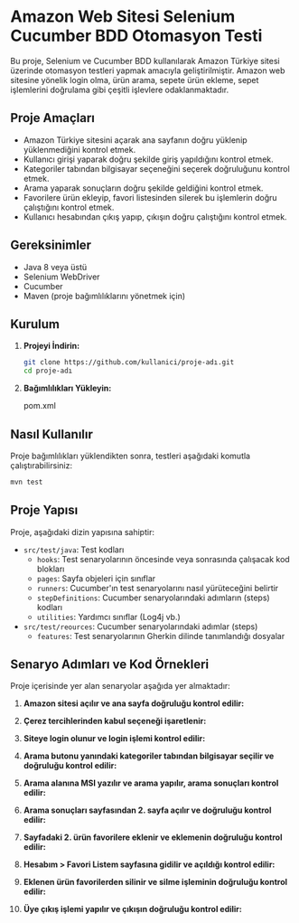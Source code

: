 # Amazon Web Sitesi Selenium Cucumber BDD Otomasyon Testi

Bu proje, Selenium ve Cucumber BDD kullanılarak Amazon Türkiye sitesi üzerinde otomasyon testleri yapmak amacıyla geliştirilmiştir.
Amazon web sitesine yönelik login olma, ürün arama, sepete ürün ekleme, sepet işlemlerini doğrulama gibi çeşitli işlevlere odaklanmaktadır.

## Proje Amaçları

- Amazon Türkiye sitesini açarak ana sayfanın doğru yüklenip yüklenmediğini kontrol etmek.
- Kullanıcı girişi yaparak doğru şekilde giriş yapıldığını kontrol etmek.
- Kategoriler tabından bilgisayar seçeneğini seçerek doğruluğunu kontrol etmek.
- Arama yaparak sonuçların doğru şekilde geldiğini kontrol etmek.
- Favorilere ürün ekleyip, favori listesinden silerek bu işlemlerin doğru çalıştığını kontrol etmek.
- Kullanıcı hesabından çıkış yapıp, çıkışın doğru çalıştığını kontrol etmek.

## Gereksinimler

- Java 8 veya üstü
- Selenium WebDriver
- Cucumber
- Maven (proje bağımlılıklarını yönetmek için)

## Kurulum

1. **Projeyi İndirin:**

   ```bash
   git clone https://github.com/kullanici/proje-adı.git
   cd proje-adı
   ```

2. **Bağımlılıkları Yükleyin:**


   pom.xml
   

## Nasıl Kullanılır

Proje bağımlılıkları yüklendikten sonra, testleri aşağıdaki komutla çalıştırabilirsiniz:

```bash
mvn test
```

## Proje Yapısı

Proje, aşağıdaki dizin yapısına sahiptir:

- `src/test/java`: Test kodları
  - `hooks`: Test senaryolarının öncesinde veya sonrasında çalışacak kod blokları
  - `pages`: Sayfa objeleri için sınıflar
  - `runners`: Cucumber'ın test senaryolarını nasıl yürüteceğini belirtir
  - `stepDefinitions`:  Cucumber senaryolarındaki adımların (steps) kodları
  - `utilities`: Yardımcı sınıflar (Log4j vb.)
- `src/test/reources`: Cucumber senaryolarındaki adımlar (steps)
  - `features`: Test senaryolarının Gherkin dilinde tanımlandığı dosyalar

## Senaryo Adımları ve Kod Örnekleri

Proje içerisinde yer alan senaryolar aşağıda yer almaktadır:

1. **Amazon sitesi açılır ve ana sayfa doğruluğu kontrol edilir:**

2. **Çerez tercihlerinden kabul seçeneği işaretlenir:**

3. **Siteye login olunur ve login işlemi kontrol edilir:**

4. **Arama butonu yanındaki kategoriler tabından bilgisayar seçilir ve doğruluğu kontrol edilir:**

5. **Arama alanına MSI yazılır ve arama yapılır, arama sonuçları kontrol edilir:**

6. **Arama sonuçları sayfasından 2. sayfa açılır ve doğruluğu kontrol edilir:**

7. **Sayfadaki 2. ürün favorilere eklenir ve eklemenin doğruluğu kontrol edilir:**

8. **Hesabım > Favori Listem sayfasına gidilir ve açıldığı kontrol edilir:**

9. **Eklenen ürün favorilerden silinir ve silme işleminin doğruluğu kontrol edilir:**

10. **Üye çıkış işlemi yapılır ve çıkışın doğruluğu kontrol edilir:**
